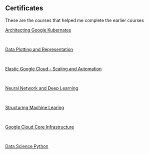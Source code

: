 ## Certificates


These are the courses that helped me complete the earlier courses 

<a href='certies/Architecting Google Kubernates.pdf'>Architecting Google Kubernates</a>

<br>

<a href='certies/Data Plotting and Representation.pdf'>Data Plotting and Representation</a>

<br>

<a href='certies/Elastic Google Cloud - Scaling and Automation.pdf'>Elastic Google Cloud - Scaling and Automation</a>

<br>

<a href='certies/Neural Network and Deep Learning.pdf'>Neural Network and Deep Learning</a>

<br>

<a href='certies/Structuring Machine Learing.pdf'>Structuring Machine Learing</a>

<br>

<a href='certies/Google Cloud Core Infrastructure.pdf'>Google Cloud Core Infrastructure</a>

<br>

<a href='certies/Data Science Python.pdf'>Data Science Python</a>


